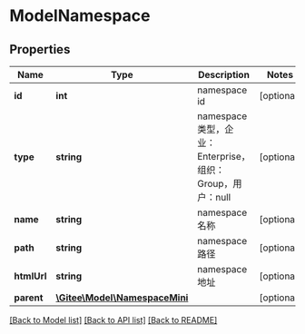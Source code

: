 # ModelNamespace

## Properties

Name | Type | Description | Notes
------------ | ------------- | ------------- | -------------
**id** | **int** | namespace id | [optional] 
**type** | **string** | namespace 类型，企业：Enterprise，组织：Group，用户：null | [optional] 
**name** | **string** | namespace 名称 | [optional] 
**path** | **string** | namespace 路径 | [optional] 
**htmlUrl** | **string** | namespace 地址 | [optional] 
**parent** | [**\Gitee\Model\NamespaceMini**](NamespaceMini.md) |  | [optional] 

[[Back to Model list]](../../README.md#documentation-for-models) [[Back to API list]](../../README.md#documentation-for-api-endpoints) [[Back to README]](../../README.md)


